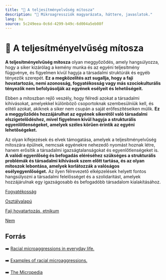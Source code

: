 ```yaml
---
title: "🚫 A teljesítményelvűség mítosza"
description: "🚫 Mikroagressziók magyarázata, háttere, javaslatok."
lang: hu
source: 5c249eea-0c6d-4299-b49c-6d004a5eb08f
---
```


<div class="wiki-content agression-title">

# 🚫 A teljesítményelvűség mítosza

**A teljesítményelvűség mítosza** olyan meggyőződés, amely hangsúlyozza, hogy a siker kizárólag a kemény munka és az egyéni teljesítmény függvénye, és figyelmen kívül hagyja a társadalmi struktúrák és egyéb tényezők szerepét. **Ez a megközelítés azt sugallja, hogy a faji hovatartozás, nemi azonosság, fogyatékosság vagy más szociokulturális tényezők nem befolyásolják az egyének esélyeit és lehetőségeit.**

Ebben a mítoszban rejlő veszély, hogy félredi azokat a társadalmi kihívásokat, amelyekkel különböző csoportoknak szembesülniük kell, és elítéli azokat, akiknek a siker nem csupán a saját erőfeszítéseiken múlik. **Ez a meggyőződés hozzájárulhat az egyének sikerétől való társadalmi elszigetelődéshez, mivel figyelmen kívül hagyja a strukturális egyenlőtlenségeket, amelyek széles körűen érintik az egyéni lehetőségeket.**

Az olyan kifejezések és elvek támogatása, amelyek a teljesítményelvűség mítoszára épülnek, nemcsak egyénekre nehezedő nyomást hoznak létre, hanem erősítik a társadalmi igazságtalanságokat és egyenlőtlenségeket is. **A valódi egyenlőség és befogadás eléréséhez szükséges a strukturális problémák és társadalmi kihívások szem előtt tartása, és az olyan mítoszok lebontása, amelyek korlátozzák a valóságos esélyegyenlőséget.** Az ilyen félrevezető elképzelések helyett fontos hangsúlyozni a társadalmi felelősséget és a szolidaritást, amelyek hozzájárulnak egy igazságosabb és befogadóbb társadalom kialakításához.


<div class="categories">

[Fogyatékosság](/#/entry?id=fogyatekossag)

[Osztályalapú](/#/entry?id=kor)

[Faji hovatartozás, etnikum](/#/entry?id=faji-hovatartozas-etnikum)

[Nem](/#/entry?id=nem)

</div>

## Forrás

➡️ [Racial microaggressions in everyday life.](https://auburn.edu/equitytaskforce/pdf/Racial_MicroaggressionsshortVersion.pdf)


➡️ [Examples of racial microaggressions.](https://sph.umn.edu/site/docs/hewg/microaggressions.pdf)


➡️ [The Micropedia](https://www.themicropedia.org/)


</div>
